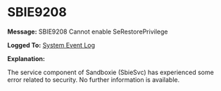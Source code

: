 # SBIE9208

**Message:** SBIE9208 Cannot enable SeRestorePrivilege

**Logged To:** [System Event Log](SystemEventLog.md)

**Explanation:**

The service component of Sandboxie (SbieSvc) has experienced some error related to security. No further information is available.
